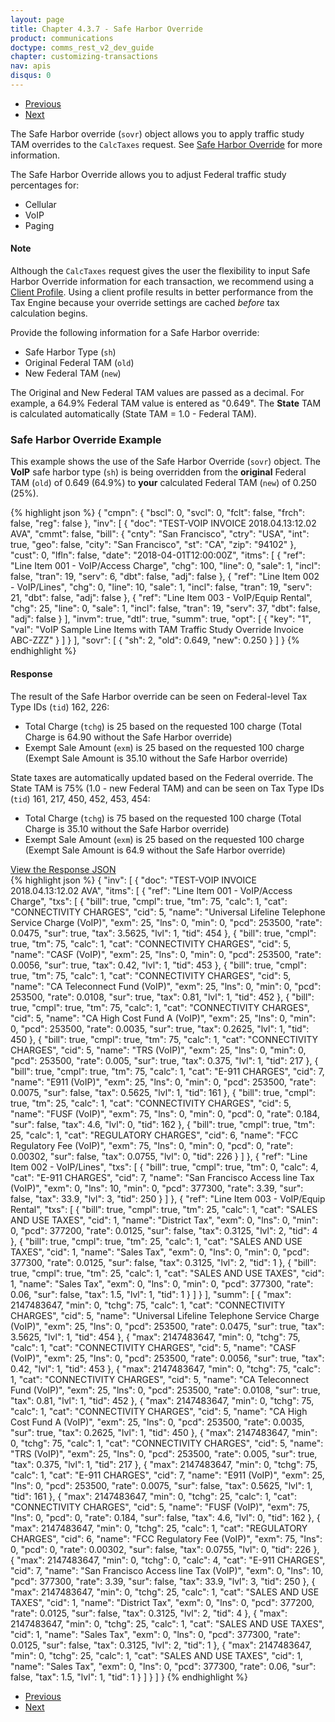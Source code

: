 ```yaml
---
layout: page
title: Chapter 4.3.7 - Safe Harbor Override
product: communications
doctype: comms_rest_v2_dev_guide
chapter: customizing-transactions
nav: apis
disqus: 0
---
```


<ul class="pager">
  <li class="previous"><a href="/communications/dev-guide_rest_v2/customizing-transactions/sample-transactions/tax-override/"><i class="glyphicon glyphicon-chevron-left"></i>Previous</a></li>
  <li class="next"><a href="/communications/dev-guide_rest_v2/customizing-transactions/sample-transactions/sau/">Next<i class="glyphicon glyphicon-chevron-right"></i></a></li>
</ul>

The Safe Harbor override (<code>sovr</code>) object allows you to apply traffic study TAM overrides to the <code>CalcTaxes</code> request.  See <a class="dev-guide-link" href="/communications/dev-guide_rest_v2/reference/safe-harbor-override/">Safe Harbor Override</a> for more information.

The Safe Harbor Override allows you to adjust Federal traffic study percentages for:
<ul class="dev-guide-list">
    <li>Cellular</li>
    <li>VoIP</li>
    <li>Paging</li>
</ul>

<h4 id="note">Note</h4>
Although the <code>CalcTaxes</code> request gives the user the flexibility to input Safe Harbor Override information for each transaction, we recommend using a <a class="dev-guide-link" href="/communications/dev-guide_rest_v2/customizing-transactions/client-profiles/">Client Profile</a>. Using a client profile results in better performance from the Tax Engine because your override settings are cached <i>before</i> tax calculation begins.

Provide the following information for a Safe Harbor override:
<ul class="dev-guide-list">
    <li>Safe Harbor Type (<code>sh</code>)</li>
    <li>Original Federal TAM (<code>old</code>)</li>
    <li>New Federal TAM (<code>new</code>)</li>
</ul>

The Original and New Federal TAM values are passed as a decimal.  For example, a 64.9% Federal TAM value is entered as "0.649".  The <b>State</b> TAM is calculated automatically (State TAM = 1.0 - Federal TAM).

<h3>Safe Harbor Override Example</h3>
This example shows the use of the Safe Harbor Override (<code>sovr</code>) object.  The <b>VoIP</b> safe harbor type (<code>sh</code>) is being overridden from the <b>original</b> Federal TAM (<code>old</code>) of 0.649 (64.9%) to <b>your</b> calculated Federal TAM (<code>new</code>) of 0.250 (25%).

{% highlight json %}
{
  "cmpn": {
    "bscl": 0,
    "svcl": 0,
    "fclt": false,
    "frch": false,
    "reg": false
  },
  "inv": [
    {
      "doc": "TEST-VOIP INVOICE 2018.04.13:12.02 AVA",
      "cmmt": false,
      "bill": {
        "cnty": "San Francisco",
        "ctry": "USA",
        "int": true,
        "geo": false,
        "city": "San Francisco",
        "st": "CA",
        "zip": "94102"
      },
      "cust": 0,
      "lfln": false,
      "date": "2018-04-01T12:00:00Z",
      "itms": [
        {
          "ref": "Line Item 001 - VoIP/Access Charge",
          "chg": 100,
          "line": 0,
          "sale": 1,
          "incl": false,
          "tran": 19,
          "serv": 6,
          "dbt": false,
          "adj": false
        },
        {
          "ref": "Line Item 002 - VoIP/Lines",
          "chg": 0,
          "line": 10,
          "sale": 1,
          "incl": false,
          "tran": 19,
          "serv": 21,
          "dbt": false,
          "adj": false
        },
        {
          "ref": "Line Item 003 - VoIP/Equip Rental",
          "chg": 25,
          "line": 0,
          "sale": 1,
          "incl": false,
          "tran": 19,
          "serv": 37,
          "dbt": false,
          "adj": false
        }
      ],
      "invm": true,
      "dtl": true,
      "summ": true,
      "opt": [
        {
          "key": "1",
          "val": "VoIP Sample Line Items with TAM Traffic Study Override Invoice ABC-ZZZ"
        }
      ]
    }
  ],
  "sovr": [	
    {
      "sh": 2,
      "old": 0.649,
      "new": 0.250
    }
  ]
}
{% endhighlight %}

<h4>Response</h4>
The result of the Safe Harbor override can be seen on Federal-level Tax Type IDs (<code>tid</code>) 162, 226:
<ul class="dev-guide-list">
  <li>Total Charge (<code>tchg</code>) is 25 based on the requested 100 charge (Total Charge is 64.90 without the Safe Harbor override)</li>
  <li>Exempt Sale Amount (<code>exm</code>) is 25 based on the requested 100 charge (Exempt Sale Amount is 35.10 without the Safe Harbor override)</li>
</ul>

State taxes are automatically updated based on the Federal override.  The State TAM is 75% (1.0 - new Federal TAM) and can be seen on Tax Type IDs (<code>tid</code>) 161, 217, 450, 452, 453, 454:
<ul class="dev-guide-list">
  <li>Total Charge (<code>tchg</code>) is 75 based on the requested 100 charge (Total Charge is 35.10 without the Safe Harbor override)</li>
  <li>Exempt Sale Amount (<code>exm</code>) is 25 based on the requested 100 charge (Exempt Sale Amount is 64.9 without the Safe Harbor override)</li>
</ul>

 <div class="panel-group">
  <a data-toggle="collapse" href="#collapse1">View the Response JSON</a>
  <div id="collapse1" class="panel-collapse collapse">
    <div class="panel-body">
{% highlight json %}
{
  "inv": [
    {
      "doc": "TEST-VOIP INVOICE 2018.04.13:12.02 AVA",
      "itms": [
        {
          "ref": "Line Item 001 - VoIP/Access Charge",
          "txs": [
            {
              "bill": true,
              "cmpl": true,
              "tm": 75,
              "calc": 1,
              "cat": "CONNECTIVITY CHARGES",
              "cid": 5,
              "name": "Universal Lifeline Telephone Service Charge (VoIP)",
              "exm": 25,
              "lns": 0,
              "min": 0,
              "pcd": 253500,
              "rate": 0.0475,
              "sur": true,
              "tax": 3.5625,
              "lvl": 1,
              "tid": 454
            },
            {
              "bill": true,
              "cmpl": true,
              "tm": 75,
              "calc": 1,
              "cat": "CONNECTIVITY CHARGES",
              "cid": 5,
              "name": "CASF (VoIP)",
              "exm": 25,
              "lns": 0,
              "min": 0,
              "pcd": 253500,
              "rate": 0.0056,
              "sur": true,
              "tax": 0.42,
              "lvl": 1,
              "tid": 453
            },
            {
              "bill": true,
              "cmpl": true,
              "tm": 75,
              "calc": 1,
              "cat": "CONNECTIVITY CHARGES",
              "cid": 5,
              "name": "CA Teleconnect Fund (VoIP)",
              "exm": 25,
              "lns": 0,
              "min": 0,
              "pcd": 253500,
              "rate": 0.0108,
              "sur": true,
              "tax": 0.81,
              "lvl": 1,
              "tid": 452
            },
            {
              "bill": true,
              "cmpl": true,
              "tm": 75,
              "calc": 1,
              "cat": "CONNECTIVITY CHARGES",
              "cid": 5,
              "name": "CA High Cost Fund A (VoIP)",
              "exm": 25,
              "lns": 0,
              "min": 0,
              "pcd": 253500,
              "rate": 0.0035,
              "sur": true,
              "tax": 0.2625,
              "lvl": 1,
              "tid": 450
            },
            {
              "bill": true,
              "cmpl": true,
              "tm": 75,
              "calc": 1,
              "cat": "CONNECTIVITY CHARGES",
              "cid": 5,
              "name": "TRS (VoIP)",
              "exm": 25,
              "lns": 0,
              "min": 0,
              "pcd": 253500,
              "rate": 0.005,
              "sur": true,
              "tax": 0.375,
              "lvl": 1,
              "tid": 217
            },
            {
              "bill": true,
              "cmpl": true,
              "tm": 75,
              "calc": 1,
              "cat": "E-911 CHARGES",
              "cid": 7,
              "name": "E911 (VoIP)",
              "exm": 25,
              "lns": 0,
              "min": 0,
              "pcd": 253500,
              "rate": 0.0075,
              "sur": false,
              "tax": 0.5625,
              "lvl": 1,
              "tid": 161
            },
            {
              "bill": true,
              "cmpl": true,
              "tm": 25,
              "calc": 1,
              "cat": "CONNECTIVITY CHARGES",
              "cid": 5,
              "name": "FUSF (VoIP)",
              "exm": 75,
              "lns": 0,
              "min": 0,
              "pcd": 0,
              "rate": 0.184,
              "sur": false,
              "tax": 4.6,
              "lvl": 0,
              "tid": 162
            },
            {
              "bill": true,
              "cmpl": true,
              "tm": 25,
              "calc": 1,
              "cat": "REGULATORY CHARGES",
              "cid": 6,
              "name": "FCC Regulatory Fee (VoIP)",
              "exm": 75,
              "lns": 0,
              "min": 0,
              "pcd": 0,
              "rate": 0.00302,
              "sur": false,
              "tax": 0.0755,
              "lvl": 0,
              "tid": 226
            }
          ]
        },
        {
          "ref": "Line Item 002 - VoIP/Lines",
          "txs": [
            {
              "bill": true,
              "cmpl": true,
              "tm": 0,
              "calc": 4,
              "cat": "E-911 CHARGES",
              "cid": 7,
              "name": "San Francisco Access line Tax (VoIP)",
              "exm": 0,
              "lns": 10,
              "min": 0,
              "pcd": 377300,
              "rate": 3.39,
              "sur": false,
              "tax": 33.9,
              "lvl": 3,
              "tid": 250
            }
          ]
        },
        {
          "ref": "Line Item 003 - VoIP/Equip Rental",
          "txs": [
            {
              "bill": true,
              "cmpl": true,
              "tm": 25,
              "calc": 1,
              "cat": "SALES AND USE TAXES",
              "cid": 1,
              "name": "District Tax",
              "exm": 0,
              "lns": 0,
              "min": 0,
              "pcd": 377200,
              "rate": 0.0125,
              "sur": false,
              "tax": 0.3125,
              "lvl": 2,
              "tid": 4
            },
            {
              "bill": true,
              "cmpl": true,
              "tm": 25,
              "calc": 1,
              "cat": "SALES AND USE TAXES",
              "cid": 1,
              "name": "Sales Tax",
              "exm": 0,
              "lns": 0,
              "min": 0,
              "pcd": 377300,
              "rate": 0.0125,
              "sur": false,
              "tax": 0.3125,
              "lvl": 2,
              "tid": 1
            },
            {
              "bill": true,
              "cmpl": true,
              "tm": 25,
              "calc": 1,
              "cat": "SALES AND USE TAXES",
              "cid": 1,
              "name": "Sales Tax",
              "exm": 0,
              "lns": 0,
              "min": 0,
              "pcd": 377300,
              "rate": 0.06,
              "sur": false,
              "tax": 1.5,
              "lvl": 1,
              "tid": 1
            }
          ]
        }
      ],
      "summ": [
        {
          "max": 2147483647,
          "min": 0,
          "tchg": 75,
          "calc": 1,
          "cat": "CONNECTIVITY CHARGES",
          "cid": 5,
          "name": "Universal Lifeline Telephone Service Charge (VoIP)",
          "exm": 25,
          "lns": 0,
          "pcd": 253500,
          "rate": 0.0475,
          "sur": true,
          "tax": 3.5625,
          "lvl": 1,
          "tid": 454
        },
        {
          "max": 2147483647,
          "min": 0,
          "tchg": 75,
          "calc": 1,
          "cat": "CONNECTIVITY CHARGES",
          "cid": 5,
          "name": "CASF (VoIP)",
          "exm": 25,
          "lns": 0,
          "pcd": 253500,
          "rate": 0.0056,
          "sur": true,
          "tax": 0.42,
          "lvl": 1,
          "tid": 453
        },
        {
          "max": 2147483647,
          "min": 0,
          "tchg": 75,
          "calc": 1,
          "cat": "CONNECTIVITY CHARGES",
          "cid": 5,
          "name": "CA Teleconnect Fund (VoIP)",
          "exm": 25,
          "lns": 0,
          "pcd": 253500,
          "rate": 0.0108,
          "sur": true,
          "tax": 0.81,
          "lvl": 1,
          "tid": 452
        },
        {
          "max": 2147483647,
          "min": 0,
          "tchg": 75,
          "calc": 1,
          "cat": "CONNECTIVITY CHARGES",
          "cid": 5,
          "name": "CA High Cost Fund A (VoIP)",
          "exm": 25,
          "lns": 0,
          "pcd": 253500,
          "rate": 0.0035,
          "sur": true,
          "tax": 0.2625,
          "lvl": 1,
          "tid": 450
        },
        {
          "max": 2147483647,
          "min": 0,
          "tchg": 75,
          "calc": 1,
          "cat": "CONNECTIVITY CHARGES",
          "cid": 5,
          "name": "TRS (VoIP)",
          "exm": 25,
          "lns": 0,
          "pcd": 253500,
          "rate": 0.005,
          "sur": true,
          "tax": 0.375,
          "lvl": 1,
          "tid": 217
        },
        {
          "max": 2147483647,
          "min": 0,
          "tchg": 75,
          "calc": 1,
          "cat": "E-911 CHARGES",
          "cid": 7,
          "name": "E911 (VoIP)",
          "exm": 25,
          "lns": 0,
          "pcd": 253500,
          "rate": 0.0075,
          "sur": false,
          "tax": 0.5625,
          "lvl": 1,
          "tid": 161
        },
        {
          "max": 2147483647,
          "min": 0,
          "tchg": 25,
          "calc": 1,
          "cat": "CONNECTIVITY CHARGES",
          "cid": 5,
          "name": "FUSF (VoIP)",
          "exm": 75,
          "lns": 0,
          "pcd": 0,
          "rate": 0.184,
          "sur": false,
          "tax": 4.6,
          "lvl": 0,
          "tid": 162
        },
        {
          "max": 2147483647,
          "min": 0,
          "tchg": 25,
          "calc": 1,
          "cat": "REGULATORY CHARGES",
          "cid": 6,
          "name": "FCC Regulatory Fee (VoIP)",
          "exm": 75,
          "lns": 0,
          "pcd": 0,
          "rate": 0.00302,
          "sur": false,
          "tax": 0.0755,
          "lvl": 0,
          "tid": 226
        },
        {
          "max": 2147483647,
          "min": 0,
          "tchg": 0,
          "calc": 4,
          "cat": "E-911 CHARGES",
          "cid": 7,
          "name": "San Francisco Access line Tax (VoIP)",
          "exm": 0,
          "lns": 10,
          "pcd": 377300,
          "rate": 3.39,
          "sur": false,
          "tax": 33.9,
          "lvl": 3,
          "tid": 250
        },
        {
          "max": 2147483647,
          "min": 0,
          "tchg": 25,
          "calc": 1,
          "cat": "SALES AND USE TAXES",
          "cid": 1,
          "name": "District Tax",
          "exm": 0,
          "lns": 0,
          "pcd": 377200,
          "rate": 0.0125,
          "sur": false,
          "tax": 0.3125,
          "lvl": 2,
          "tid": 4
        },
        {
          "max": 2147483647,
          "min": 0,
          "tchg": 25,
          "calc": 1,
          "cat": "SALES AND USE TAXES",
          "cid": 1,
          "name": "Sales Tax",
          "exm": 0,
          "lns": 0,
          "pcd": 377300,
          "rate": 0.0125,
          "sur": false,
          "tax": 0.3125,
          "lvl": 2,
          "tid": 1
        },
        {
          "max": 2147483647,
          "min": 0,
          "tchg": 25,
          "calc": 1,
          "cat": "SALES AND USE TAXES",
          "cid": 1,
          "name": "Sales Tax",
          "exm": 0,
          "lns": 0,
          "pcd": 377300,
          "rate": 0.06,
          "sur": false,
          "tax": 1.5,
          "lvl": 1,
          "tid": 1
        }
      ]
    }
  ]
}
{% endhighlight %}
    </div>
  </div>
</div>


<ul class="pager">
  <li class="previous"><a href="/communications/dev-guide_rest_v2/customizing-transactions/sample-transactions/tax-override/"><i class="glyphicon glyphicon-chevron-left"></i>Previous</a></li>
  <li class="next"><a href="/communications/dev-guide_rest_v2/customizing-transactions/sample-transactions/sau/">Next<i class="glyphicon glyphicon-chevron-right"></i></a></li>
</ul>